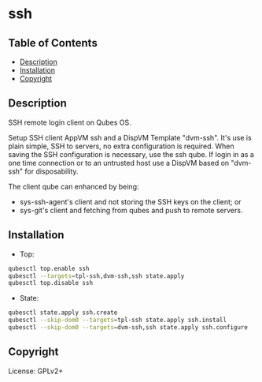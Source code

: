 # ssh

## Table of Contents

* [Description](#description)
* [Installation](#installation)
* [Copyright](#copyright)

## Description

SSH remote login client on Qubes OS.

Setup SSH client AppVM ssh and a DispVM Template "dvm-ssh".
It's use is plain simple, SSH to servers, no extra configuration is required.
When saving the SSH configuration is necessary, use the ssh qube. If login
in as a one time connection or to an untrusted host use a DispVM based on
"dvm-ssh" for disposability.

The client qube can enhanced by being:

- sys-ssh-agent's client and not storing the SSH keys on the client; or
- sys-git's client and fetching from qubes and push to remote servers.

## Installation

- Top:
```sh
qubesctl top.enable ssh
qubesctl --targets=tpl-ssh,dvm-ssh,ssh state.apply
qubesctl top.disable ssh
```

- State:
```sh
qubesctl state.apply ssh.create
qubesctl --skip-dom0 --targets=tpl-ssh state.apply ssh.install
qubesctl --skip-dom0 --targets=dvm-ssh,ssh state.apply ssh.configure
```

## Copyright

License: GPLv2+
